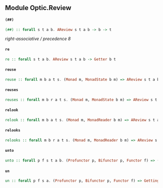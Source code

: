 ## Module Optic.Review

#### `(##)`

``` purescript
(##) :: forall s t a b. AReview s t a b -> b -> t
```

_right-associative / precedence 8_

#### `re`

``` purescript
re :: forall s t a b. AReview s t a b -> Getter b t
```

#### `reuse`

``` purescript
reuse :: forall m b a t s. (Monad m, MonadState b m) => AReview s t a b -> m t
```

#### `reuses`

``` purescript
reuses :: forall m b r a t s. (Monad m, MonadState b m) => AReview s t a b -> (t -> r) -> m r
```

#### `relook`

``` purescript
relook :: forall m b a t s. (Monad m, MonadReader b m) => AReview s t a b -> m t
```

#### `relooks`

``` purescript
relooks :: forall m b r a t s. (Monad m, MonadReader b m) => AReview s t a b -> (t -> r) -> m r
```

#### `unto`

``` purescript
unto :: forall p f s t a b. (Profunctor p, Bifunctor p, Functor f) => (b -> t) -> Optic p f s t a b
```

#### `un`

``` purescript
un :: forall p f s a. (Profunctor p, Bifunctor p, Functor f) => Getting a s a -> OpticP p f a s
```


